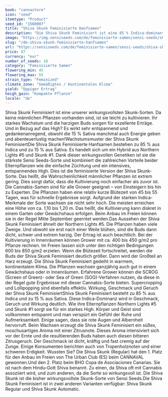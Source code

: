 ```yaml
---
book: "cannastore"
icon: "seed"
itemtype: "Product"
seed_id: "1560007"
title: "Shiva Skunk Feminisierte Hanfsamen"
description: "Die Shiva Skunk Feminisiert ist eine 85 % Indica-dominante Sorte und die stärkste Skunk von Sensi Seeds. Sie sorgt für ein intensives, entspannendes High."
image: "https://img.sensiseeds.com/de/feminisierte-samen/sensi-seeds/shiva-skunk-weiblich-image.png"
slug: "/de-shiva-skunk-feminisierte-hanfsamen"
url: "https://sensiseeds.com/de/feminisierte-samen/sensi-seeds/shiva-skunk-weiblich?a_aid=cannastore"
price: 87
currency: "eur"
number_of_seeds: 10
category: "Feminisierte Samen"
flowering_min: 45
flowering_max: 55
strain_type: "Feminized"
climate_zone: "Gemäßigtes / Kontinentales Klima"
yield: "Üppiger Ertrag"
heigh_gain: "Kompakte Pflanze"
locale: "de"
---
```

Shiva Skunk Feminisiert ist eine unserer wirkungsvollsten Skunk-Sorten. Da keine männlichen Pflanzen vorhanden sind, ist sie leicht zu kultivieren. Ihr starkes Wachstum und die harzigen Buds sorgen für exzellente Erträge. Und in Bezug auf das High? Es wirkt sehr entspannend und gedankenanregend, obwohl die 15 % Sativa manchmal auch Energie geben und abenteuerlustig machen!Wachstumsmuster der Shiva Skunk FeminisiertDie Shiva Skunk Feminisierte Hanfsamen bestehen zu 85 % aus Indica und zu 15 % aus Sativa. Es handelt sich um ein Hybrid aus Northern Lights #5 und Skunk #1. Dank dieser wirkungsvollen Genetiken ist sie die stärkste Sensi Seeds-Sorte und kombiniert die zahlreichen Vorteile beider Elternpflanzen wie die einfache Züchtung und ein intensives, entspannendes High. Dies ist die feminisierte Version der Shiva Skunk-Sorte. Das heißt, die Wahrscheinlichkeit männlicher Pflanzen ist extrem gering. Dies sorgt dafür, dass die Kultivierung noch einfacher als zuvor ist. Die Cannabis-Samen sind für alle Grower geeignet – von Einsteigern bis hin zu Experten. Die Pflanzen haben eine relativ kurze Blütezeit von 45 bis 55 Tagen, was für schnelle Ergebnisse sorgt. Aufgrund der starken Indica-Merkmale der Sorte wachsen sie nicht sehr hoch. Die meisten erreichen eine Höhe von ca. 1,10 bis 1,20 m. Das heißt, die Kultivierung kann diskret in einem Garten oder Gewächshaus erfolgen. Beim Anbau im Freien können sie in der Regel Mitte September geerntet werden.Das Aussehen der Shiva Skunk Feminisiert ähnelt der Northern Lights #5. Die Pflanzen haben viele Zweige. Und obwohl sie erst nach einer Weile blühen, sind die Buds dann dicht, schwer und extrem harzig. Der Ertrag ist auch beachtlich. Bei der Kultivierung in Innenräumen können Grower mit ca. 400 bis 450 g/m2 pro Pflanze rechnen. Im Freien lassen sich unter den richtigen Bedingungen 600 bis 850 g/m2 erzielen. Wenn die Blütezeit fortschreitet, werden die Buds der Shiva Skunk Feminisiert deutlich größer. Dann wird der Großteil an Harz erzeugt. Die Shiva Skunk Feminisiert gedeiht in warmem, kontinentalem Klima. Die Pflanzen wachsen ganzjährig auch gut in einem Gewächshaus oder in Innenräumen. Erfahrene Grower können die SCROG (Screen of Green)- oder Sea of Green (SOG)-Verfahren nutzen, da diese in der Regel gute Ergebnisse mit dieser Cannabis-Sorte bieten. Supercropping und Lollipopping sind ebenfalls effektiv. Wirkung, Geschmack und Geruch der Shiva Skunk FeminisiertShiva Skunk Feminisiert besteht zu 85 % aus Indica und zu 15 % aus Sativa. Diese Indica-Dominanz wird in Geschmack, Geruch und Wirkung deutlich. Wie ihre Elternpflanzen Northern Lights #5 und Skunk #1 sorgt sie für ein starkes High. Körper und Geist sind vollkommen entspannt und man verspürt ein Gefühl der Ruhe und Aufmerksamkeit. Einige sagen, dass sie rote Augen und Albernheit hervorruft. Beim Wachsen erzeugt die Shiva Skunk Feminisiert ein süßes, moschusartiges Aroma mit einer Zitrusnote. Dieses Aroma intensiviert sich vor der Ernte und die resultierenden Buds haben auch diesen bitteren Zitrusgeruch. Der Geschmack ist dicht, kräftig und fast cremig auf der Zunge. Einige Konsumenten berichten auch von Tropenholznoten und einer schweren Erdigkeit. Wussten Sie? Die Shiva Skunk (Regular) hat den 1. Platz für den Anbau im Freien von The Urban Club (ES) beim CANNAVAL gewonnen.Und den 2. Platz beim BHO Copa de Asociaciones Canarias. Sie ist nach dem Hindu-Gott Shiva benannt. Zu einen, da Shiva oft mit Cannabis assoziiert wird, und zum anderen, da die Sorte so wirkungsvoll ist. Die Shiva Skunk ist die bisher wirkungsvollste Skunk-Sorte von Sensi Seeds.Die Shiva Skunk Feminisiert ist in zwei anderen Varianten verfügbar: Shiva Skunk Regular und Shiva Skunk Automatic.
